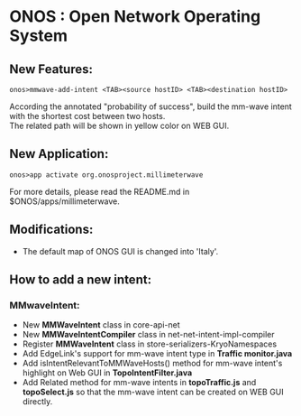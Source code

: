 ONOS : Open Network Operating System
====================================

## New Features:  
    onos>mmwave-add-intent <TAB><source hostID> <TAB><destination hostID>  

According the annotated "probability of success", build the mm-wave intent with the shortest cost between two hosts.  
The related path will be shown in yellow color on WEB GUI.  

## New Application:
    onos>app activate org.onosproject.millimeterwave  
For more details, please read the README.md in $ONOS/apps/millimeterwave. 

## Modifications:

- The default map of ONOS GUI is changed into 'Italy'.  

## How to add a new intent:  

### MMwaveIntent:  

-  New **MMWaveIntent** class in core-api-net
-  New **MMWaveIntentCompiler** class in net-net-intent-impl-compiler
-  Register **MMWaveIntent** class in store-serializers-KryoNamespaces
-  Add EdgeLink's support for mm-wave intent type in **Traffic monitor.java** 
-  Add isIntentRelevantToMMWaveHosts() method for mm-wave intent's highlight on Web GUI in **TopoIntentFilter.java** 
-  Add Related method for mm-wave intents in **topoTraffic.js** and **topoSelect.js** so that the mm-wave intent can be created on WEB GUI directly.